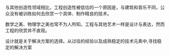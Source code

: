 与其他创造性领域相比，工程创造性被低估的一个原因是，与建筑和音乐不同，公众没有被训练如何去欣赏一个具体、制作精良的技术。

数学之美、物理学之美也常不为人所知。工程与其他艺术一样是设计与表达，然而工程的欣赏并不直观。

设计就是关于解决方案的选择。从过往的经验以及成熟稳定的技术元素中,寻找稳定的解决方案

